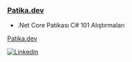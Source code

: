 
### [Patika.dev](https://app.patika.dev/cimengizem) 

- .Net Core Patikası C# 101 Alıştırmaları

[Patika.dev](https://app.patika.dev/cimengizem) 

[![Linkedin](https://www.iconfinder.com/icons/5296501/linkedin_network_linkedin_logo_icon)](https://www.linkedin.com/in/gizemcimencg/)
